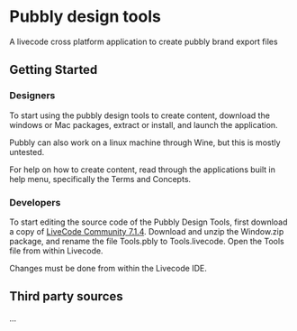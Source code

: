 # Pubbly design tools

A livecode cross platform application to create pubbly brand export files

## Getting Started

### Designers

To start using the pubbly design tools to create content, download the windows or Mac packages, extract or install, and launch the application.

Pubbly can also work on a linux machine through Wine, but this is mostly untested.

For help on how to create content, read through the applications built in help menu, specifically the Terms and Concepts.

### Developers

To start editing the source code of the Pubbly Design Tools, first download a copy of [LiveCode Community 7.1.4](https://downloads.livecode.com/livecode/). Download and unzip the Window.zip package, and rename the file Tools.pbly to Tools.livecode. Open the Tools file from within Livecode.

Changes must be done from within the Livecode IDE.

## Third party sources

...
